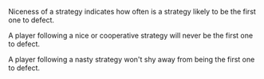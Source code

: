 
Niceness of a strategy indicates how often is a strategy likely to be the first one to defect. 

A player following a nice or cooperative strategy will never be the first one to defect.

A player following a nasty strategy won't shy away from being the first one to defect.
